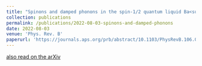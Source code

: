 ```yaml
---
title: "Spinons and damped phonons in the spin-1/2 quantum liquid Ba<sub>4</sub>Ir<sub>3</sub>O<sub>10</sub> observed by Raman scattering"
collection: publications
permalink: /publications/2022-08-03-spinons-and-damped-phonons
date: 2022-08-03
venue: 'Phys. Rev. B'
paperurl: 'https://journals.aps.org/prb/abstract/10.1103/PhysRevB.106.075108'
---
```


[also read on the arXiv](https://arxiv.org/pdf/2110.15916.pdf)
